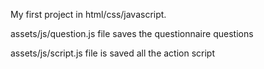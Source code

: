 My first project in html/css/javascript.

assets/js/question.js file saves the questionnaire questions

assets/js/script.js file is saved all the action script